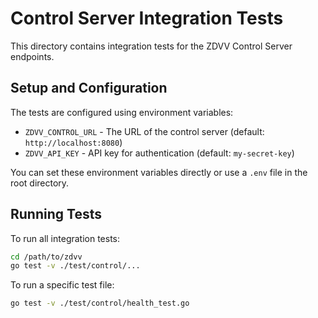 <!-- This Source Code Form is subject to the terms of the Mozilla Public
     License, v. 2.0. If a copy of the MPL was not distributed with this
     file, You can obtain one at http://mozilla.org/MPL/2.0/. -->

# Control Server Integration Tests

This directory contains integration tests for the ZDVV Control Server endpoints.

## Setup and Configuration

The tests are configured using environment variables:

- `ZDVV_CONTROL_URL` - The URL of the control server (default: `http://localhost:8080`)
- `ZDVV_API_KEY` - API key for authentication (default: `my-secret-key`)

You can set these environment variables directly or use a `.env` file in the root directory.

## Running Tests

To run all integration tests:

```bash
cd /path/to/zdvv
go test -v ./test/control/...
```

To run a specific test file:

```bash
go test -v ./test/control/health_test.go
```
